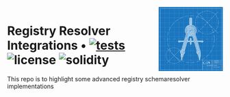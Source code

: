 <img align="right" width="150" height="150" top="100" src="./public/readme.jpg">

# Registry Resolver Integrations • [![tests](https://github.com/zeroknots/femplate/actions/workflows/ci.yml/badge.svg?label=tests)](https://github.com/zeroknots/femplate/actions/workflows/ci.yml) ![license](https://img.shields.io/github/license/zeroknots/femplate?label=license) ![solidity](https://img.shields.io/badge/solidity-^0.8.17-lightgrey)

This repo is to highlight some advanced registry schemaresolver implementations


